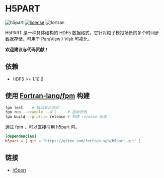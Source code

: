 # H5PART

![h5part](https://img.shields.io/badge/h5part-v1.1.20230513-brightgreen)
[![license](https://img.shields.io/badge/License-BSD--3-important)](LICENSE-BSD)
![fortran](https://img.shields.io/badge/Fortran-^2008-blueviolet)

H5PART 是一种具体结构的 HDF5 数据格式，它针对粒子模拟场景的多个时间步数据存储，可用于 ParaView / VisIt 可视化。

**欢迎建议与代码贡献！**

## 依赖

- HDF5 >= 1.10.6 .

## 使用 [Fortran-lang/fpm][1] 构建

```sh
fpm test    # 启动单元测试
fpm run --example --all     # 启动示例
fpm build --profile release # 构建 release 版本
```

[1]: https://github.com/fortran-lang/fpm

通过 fpm ，可以直接引用 h5part 包。

```toml
[dependencies]
h5part = { git = "https://gitee.com/fortran-sph/h5part.git" }
```

## 链接

- [h5part](https://dav.lbl.gov/archive/Research/AcceleratorSAPP/index.html)
